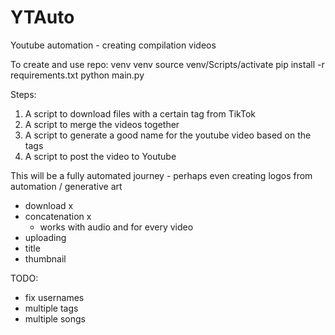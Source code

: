 # YTAuto
Youtube automation - creating compilation videos 

To create and use repo:
venv venv 
source venv/Scripts/activate
pip install -r requirements.txt
python main.py <tags>


Steps: 
1) A script to download files with a certain tag from TikTok 
2) A script to merge the videos together 
3) A script to generate a good name for the youtube video based on the tags 
4) A script to post the video to Youtube 


This will be a fully automated journey - perhaps even creating logos from automation / generative art 



- download x
- concatenation x
  - works with audio and for every video  
- uploading
- title 
- thumbnail



TODO: 
- fix usernames 
- multiple tags 
- multiple songs 

